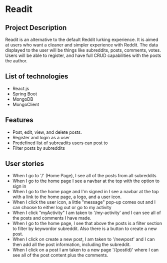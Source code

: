 # Readit

## Project Description

Readit is an alternative to the default Reddit lurking experience. It is aimed at users who want a cleaner and simpler experience with Reddit. The data displayed to the user will be things like subreddits, posts, comments, votes. Users will be able to register, and have full CRUD capabilities with the posts the author.

## List of technologies

* React.js
* Spring Boot
* MongoDB
* MongoClient
  
## Features

* Post, edit, view, and delete posts.
* Register and login as a user
* Predefined list of subreadits users can post to
* Filter posts by subreddits

## User stories

* When I go to '/' (Home Page), I see all of the posts from all subreddits
* When I go to the home page I see a navbar at the top with the option to sign in
* When I go to the home page and I'm signed in I see a navbar at the top with a link to the home page, a logo, and a user icon.
* When I click the user icon, a little "message" pop-up comes out and I can choose to either log out or go to my activity
* When I click "myActivity" I am taken to '/my-activity' and I can see all of the posts and comments I have made. 
* When I go to the home page, I see that above the posts is a filter section to filter by keywordor subreddit. Also there is a button to create a new post.
* When I click on create a new post, I am taken to '/newpost' and I can then add all the post information, including the subreddit.
* When I click on a post I am taken to a new page '/{postId}' where I can see all of the post content plus the comments.
